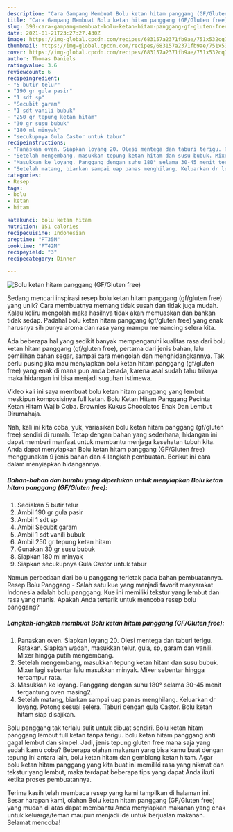 ```yaml
---
description: "Cara Gampang Membuat Bolu ketan hitam panggang (GF/Gluten free) Anti Gagal"
title: "Cara Gampang Membuat Bolu ketan hitam panggang (GF/Gluten free) Anti Gagal"
slug: 390-cara-gampang-membuat-bolu-ketan-hitam-panggang-gf-gluten-free-anti-gagal
date: 2021-01-21T23:27:27.430Z
image: https://img-global.cpcdn.com/recipes/683157a2371fb9ae/751x532cq70/bolu-ketan-hitam-panggang-gfgluten-free-foto-resep-utama.jpg
thumbnail: https://img-global.cpcdn.com/recipes/683157a2371fb9ae/751x532cq70/bolu-ketan-hitam-panggang-gfgluten-free-foto-resep-utama.jpg
cover: https://img-global.cpcdn.com/recipes/683157a2371fb9ae/751x532cq70/bolu-ketan-hitam-panggang-gfgluten-free-foto-resep-utama.jpg
author: Thomas Daniels
ratingvalue: 3.6
reviewcount: 6
recipeingredient:
- "5 butir telur"
- "190 gr gula pasir"
- "1 sdt sp"
- "Secubit garam"
- "1 sdt vanili bubuk"
- "250 gr tepung ketan hitam"
- "30 gr susu bubuk"
- "180 ml minyak"
- "secukupnya Gula Castor untuk tabur"
recipeinstructions:
- "Panaskan oven. Siapkan loyang 20. Olesi mentega dan taburi terigu. Ratakan. Siapkan wadah, masukkan telur, gula, sp, garam dan vanili. Mixer hingga putih mengembang."
- "Setelah mengembang, masukkan tepung ketan hitam dan susu bubuk. Mixer lagi sebentar lalu masukkan minyak. Mixer sebentar hingga tercampur rata."
- "Masukkan ke loyang. Panggang dengan suhu 180° selama 30-45 menit tergantung oven masing2."
- "Setelah matang, biarkan sampai uap panas menghilang. Keluarkan dr loyang. Potong sesuai selera. Taburi dengan gula Castor. Bolu ketan hitam siap disajikan."
categories:
- Resep
tags:
- bolu
- ketan
- hitam

katakunci: bolu ketan hitam 
nutrition: 151 calories
recipecuisine: Indonesian
preptime: "PT35M"
cooktime: "PT42M"
recipeyield: "3"
recipecategory: Dinner

---
```



![Bolu ketan hitam panggang (GF/Gluten free)](https://img-global.cpcdn.com/recipes/683157a2371fb9ae/751x532cq70/bolu-ketan-hitam-panggang-gfgluten-free-foto-resep-utama.jpg)

Sedang mencari inspirasi resep bolu ketan hitam panggang (gf/gluten free) yang unik? Cara membuatnya memang tidak susah dan tidak juga mudah. Kalau keliru mengolah maka hasilnya tidak akan memuaskan dan bahkan tidak sedap. Padahal bolu ketan hitam panggang (gf/gluten free) yang enak harusnya sih punya aroma dan rasa yang mampu memancing selera kita.

Ada beberapa hal yang sedikit banyak mempengaruhi kualitas rasa dari bolu ketan hitam panggang (gf/gluten free), pertama dari jenis bahan, lalu pemilihan bahan segar, sampai cara mengolah dan menghidangkannya. Tak perlu pusing jika mau menyiapkan bolu ketan hitam panggang (gf/gluten free) yang enak di mana pun anda berada, karena asal sudah tahu triknya maka hidangan ini bisa menjadi suguhan istimewa.

Video kali ini saya membuat bolu ketan hitam panggang yang lembut meskipun komposisinya full ketan. Bolu Ketan Hitam Panggang Pecinta Ketan Hitam Wajib Coba. Brownies Kukus Chocolatos Enak Dan Lembut Dirumahaja.


Nah, kali ini kita coba, yuk, variasikan bolu ketan hitam panggang (gf/gluten free) sendiri di rumah. Tetap dengan bahan yang sederhana, hidangan ini dapat memberi manfaat untuk membantu menjaga kesehatan tubuh kita. Anda dapat menyiapkan Bolu ketan hitam panggang (GF/Gluten free) menggunakan 9 jenis bahan dan 4 langkah pembuatan. Berikut ini cara dalam menyiapkan hidangannya.

<!--inarticleads1-->

##### Bahan-bahan dan bumbu yang diperlukan untuk menyiapkan Bolu ketan hitam panggang (GF/Gluten free):

1. Sediakan 5 butir telur
1. Ambil 190 gr gula pasir
1. Ambil 1 sdt sp
1. Ambil Secubit garam
1. Ambil 1 sdt vanili bubuk
1. Ambil 250 gr tepung ketan hitam
1. Gunakan 30 gr susu bubuk
1. Siapkan 180 ml minyak
1. Siapkan secukupnya Gula Castor untuk tabur


Namun perbedaan dari bolu panggang terletak pada bahan pembuatannya. Resep Bolu Panggang - Salah satu kue yang menjadi favorit masyarakat Indonesia adalah bolu panggang. Kue ini memiliki tekstur yang lembut dan rasa yang manis. Apakah Anda tertarik untuk mencoba resep bolu panggang? 

<!--inarticleads2-->

##### Langkah-langkah membuat Bolu ketan hitam panggang (GF/Gluten free):

1. Panaskan oven. Siapkan loyang 20. Olesi mentega dan taburi terigu. Ratakan. Siapkan wadah, masukkan telur, gula, sp, garam dan vanili. Mixer hingga putih mengembang.
1. Setelah mengembang, masukkan tepung ketan hitam dan susu bubuk. Mixer lagi sebentar lalu masukkan minyak. Mixer sebentar hingga tercampur rata.
1. Masukkan ke loyang. Panggang dengan suhu 180° selama 30-45 menit tergantung oven masing2.
1. Setelah matang, biarkan sampai uap panas menghilang. Keluarkan dr loyang. Potong sesuai selera. Taburi dengan gula Castor. Bolu ketan hitam siap disajikan.


Bolu panggang tak terlalu sulit untuk dibuat sendiri. Bolu ketan hitam panggang lembut full ketan tanpa terigu. bolu ketan hitam panggang anti gagal lembut dan simpel. Jadi, jenis tepung gluten free mana saja yang sudah kamu coba? Beberapa olahan makanan yang bisa kamu buat dengan tepung ini antara lain, bolu ketan hitam dan gemblong ketan hitam. Agar bolu ketan hitam panggang yang kita buat ini memiliki rasa yang nikmat dan tekstur yang lembut, maka terdapat beberapa tips yang dapat Anda ikuti ketika proses pembuatannya. 

Terima kasih telah membaca resep yang kami tampilkan di halaman ini. Besar harapan kami, olahan Bolu ketan hitam panggang (GF/Gluten free) yang mudah di atas dapat membantu Anda menyiapkan makanan yang enak untuk keluarga/teman maupun menjadi ide untuk berjualan makanan. Selamat mencoba!
